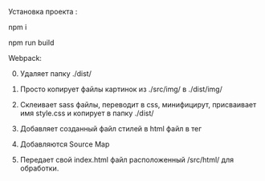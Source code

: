 Установка проекта :

npm i

npm run build

Webpack:

00. Удаляет папку ./dist/

01. Просто копирует файлы картинок из ./src/img/ в ./dist/img/

02. Склеивает sass файлы, переводит в css, минифицирут, присваивает имя style.css и копирует в папку ./dist/

03. Добавляет созданный файл стилей в html файл в тег <head>
  
04. Добавляются Source Map

05. Передает свой index.html файл расположенный /src/html/  для обработки.


